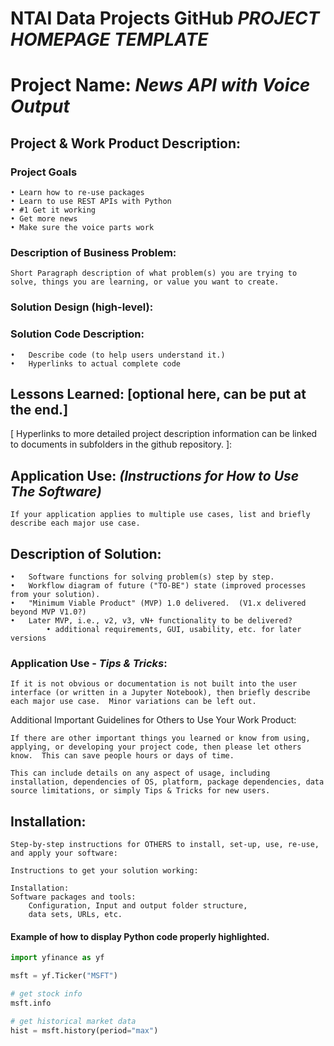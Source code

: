 # NTAI Data Projects GitHub ***PROJECT HOMEPAGE TEMPLATE*** 

# Project Name: ***News API with Voice Output***

## Project & Work Product Description: 
### Project Goals 
    • Learn how to re-use packages
    • Learn to use REST APIs with Python
    • #1 Get it working
    • Get more news
    • Make sure the voice parts work

### Description of Business Problem:
    Short Paragraph description of what problem(s) you are trying to solve, things you are learning, or value you want to create.

### Solution Design (high-level):

### Solution Code Description: 
    •	Describe code (to help users understand it.)
    •	Hyperlinks to actual complete code  

## Lessons Learned: [optional here, can be put at the end.]

[ Hyperlinks to more detailed project description information can be linked to documents in subfolders in the github repository. ]:

## Application Use: ***(Instructions for How to Use The Software)*** 
    If your application applies to multiple use cases, list and briefly describe each major use case. 

## Description of Solution:
    •	Software functions for solving problem(s) step by step.
    •	Workflow diagram of future ("TO-BE") state (improved processes from your solution).
    •	"Minimum Viable Product" (MVP) 1.0 delivered.  (V1.x delivered beyond MVP V1.0?)
    •	Later MVP, i.e., v2, v3, vN+ functionality to be delivered? 
            • additional requirements, GUI, usability, etc. for later versions

### Application Use - ***Tips & Tricks***:    

    If it is not obvious or documentation is not built into the user interface (or written in a Jupyter Notebook), then briefly describe each major use case.  Minor variations can be left out. 
Additional Important Guidelines for Others to Use Your Work Product:

    If there are other important things you learned or know from using, applying, or developing your project code, then please let others know.  This can save people hours or days of time. 
    
    This can include details on any aspect of usage, including installation, dependencies of OS, platform, package dependencies, data source limitations, or simply Tips & Tricks for new users.  
    

## Installation:

    Step-by-step instructions for OTHERS to install, set-up, use, re-use, and apply your software:   

    Instructions to get your solution working:

    Installation: 
    Software packages and tools:
        Configuration, Input and output folder structure, 
        data sets, URLs, etc.


#### Example of how to display Python code properly highlighted.

```python
import yfinance as yf

msft = yf.Ticker("MSFT")

# get stock info
msft.info

# get historical market data
hist = msft.history(period="max")
```


